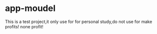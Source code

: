 # app-moudel
This is a test project,it only use for for personal study,do not use for make profits!
none profit!
